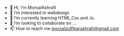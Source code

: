 - 👋 Hi, I’m MorsalAshrafi
- 👀 I’m interested in webdesign
- 🌱 I’m currently learning HTML,Css and Js.
- 💞️ I’m looking to collaborate on ...
- 📫 How to reach me  morsalzulfikarashrafi@gmail.com

<!---
morsalashrafi/morsalashrafi is a ✨ special ✨ repository because its `README.md` (this file) appears on your GitHub profile.
You can click the Preview link to take a look at your changes.
--->
